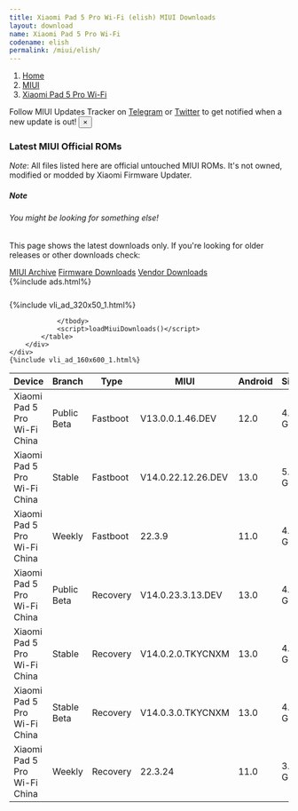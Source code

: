 ```yaml
---
title: Xiaomi Pad 5 Pro Wi-Fi (elish) MIUI Downloads
layout: download
name: Xiaomi Pad 5 Pro Wi-Fi
codename: elish
permalink: /miui/elish/
---
```

<nav aria-label="breadcrumb">
    <ol class="breadcrumb">
        <li class="breadcrumb-item"><a href="/">Home</a></li>
        <li class="breadcrumb-item"><a href="/miui/">MIUI</a></li>
        <li class="breadcrumb-item active" aria-current="page"><a href="/miui/elish/">Xiaomi Pad 5 Pro Wi-Fi</a></li>
    </ol>
</nav>
<div class="alert alert-primary alert-dismissible fade show" role="alert">
    Follow MIUI Updates Tracker on <a href="https://t.me/MIUIUpdatesTracker" class="alert-link">Telegram</a>
     or <a href="https://twitter.com/MiFwUpdater" class="alert-link">Twitter</a> to get notified when a new update is out!
    <button type="button" class="close" data-dismiss="alert" aria-label="Close">
        <span aria-hidden="true">&times;</span>
    </button>
</div>

### Latest MIUI Official ROMs
*Note*: All files listed here are official untouched MIUI ROMs. It's not owned, modified or modded by Xiaomi Firmware Updater.
<div class="card">
  <div class="card-body">
    <h5 class="card-title">Note</h5>
    <h6 class="card-subtitle mb-2 text-muted">You might be looking for something else!</h6>
    <p class="card-text">This page shows the latest downloads only.
     If you're looking for older releases or other downloads check:</p>
    <a href="/archive/miui/elish/" class="card-link">MIUI Archive</a>
    <a href="/firmware/elish/" class="card-link">Firmware Downloads</a>
    <a href="/vendor/elish/" class="card-link">Vendor Downloads</a>
  </div>
</div>
{%include ads.html%}
<div class="row justify-content-center">
    <div class="col-10">
        <div class="table-responsive-md" style="margin-top: 25px;">
            {%include vli_ad_320x50_1.html%}
            <table id="miui" class="display dt-responsive nowrap compact table table-striped table-hover table-sm">
                <thead class="thead-dark">
                    <tr>
                        <th data-ref="device">Device</th>
                        <th data-ref="branch">Branch</th>
                        <th data-ref="type">Type</th>
                        <th data-ref="miui">MIUI</th>
                        <th data-ref="android">Android</th>
                        <th data-ref="size">Size</th>
                        <th data-ref="size">Date</th>
                        <th data-ref="link">Link</th>
                    </tr>
                </thead>
                <tbody>
                <tr><td>Xiaomi Pad 5 Pro Wi-Fi China</td><td>Public Beta</td><td>Fastboot</td><td>V13.0.0.1.46.DEV</td><td>12.0</td><td>4.9 GB</td><td>2022-07-19</td><td><a href="/miui/elish/public beta/V13.0.0.1.46.DEV/">Download</a></td></tr>
<tr><td>Xiaomi Pad 5 Pro Wi-Fi China</td><td>Stable</td><td>Fastboot</td><td>V14.0.22.12.26.DEV</td><td>13.0</td><td>5.3 GB</td><td>2022-12-26</td><td><a href="/miui/elish/stable/V14.0.22.12.26.DEV/">Download</a></td></tr>
<tr><td>Xiaomi Pad 5 Pro Wi-Fi China</td><td>Weekly</td><td>Fastboot</td><td>22.3.9</td><td>11.0</td><td>4.5 GB</td><td>2022-03-09</td><td><a href="/miui/elish/weekly/22.3.9/">Download</a></td></tr>
<tr><td>Xiaomi Pad 5 Pro Wi-Fi China</td><td>Public Beta</td><td>Recovery</td><td>V14.0.23.3.13.DEV</td><td>13.0</td><td>4.5 GB</td><td>2023-03-17</td><td><a href="/miui/elish/public beta/V14.0.23.3.13.DEV/">Download</a></td></tr>
<tr><td>Xiaomi Pad 5 Pro Wi-Fi China</td><td>Stable</td><td>Recovery</td><td>V14.0.2.0.TKYCNXM</td><td>13.0</td><td>4.5 GB</td><td>2023-03-12</td><td><a href="/miui/elish/stable/V14.0.2.0.TKYCNXM/">Download</a></td></tr>
<tr><td>Xiaomi Pad 5 Pro Wi-Fi China</td><td>Stable Beta</td><td>Recovery</td><td>V14.0.3.0.TKYCNXM</td><td>13.0</td><td>4.5 GB</td><td>2023-03-24</td><td><a href="/miui/elish/stable beta/V14.0.3.0.TKYCNXM/">Download</a></td></tr>
<tr><td>Xiaomi Pad 5 Pro Wi-Fi China</td><td>Weekly</td><td>Recovery</td><td>22.3.24</td><td>11.0</td><td>3.7 GB</td><td>2022-03-24</td><td><a href="/miui/elish/weekly/22.3.24/">Download</a></td></tr>

                </tbody>
                <script>loadMiuiDownloads()</script>
            </table>
        </div>
    </div>
    {%include vli_ad_160x600_1.html%}
</div>
